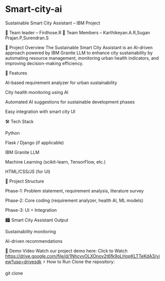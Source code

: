 # Smart-city-ai
Sustainable Smart City Assistant – IBM Project

👥 Team leader – Firdhose.R
👥 Team Members – Karthikeyan.A.R,Sugan Prajan.P,Surendran.S

📌 Project Overview
The Sustainable Smart City Assistant is an AI-driven approach powered by IBM Granite LLM to enhance city sustainability by automating resource management, monitoring urban health indicators, and improving decision-making efficiency.

🚀 Features

AI-based requirement analyzer for urban sustainability

City health monitoring using AI

Automated AI suggestions for sustainable development phases

Easy integration with smart city UI


🛠️ Tech Stack

Python

Flask / Django (if applicable)

IBM Granite LLM

Machine Learning (scikit-learn, TensorFlow, etc.)

HTML/CSS/JS (for UI)


📂 Project Structure

Phase-1: Problem statement, requirement analysis, literature survey

Phase-2: Core coding (requirement analyzer, health AI, ML models)

Phase-3: UI + Integration


🏙️ Smart City Assistant Output

Sustainability monitoring

AI-driven recommendations


🎥 Demo Video
Watch our project demo here: Click to Watch
https://drive.google.com/file/d/1NhcyvOLXOnov2t6fk9oLHopKLTTeKdA3/view?usp=drivesdk
⚡ How to Run
Clone the repository:

git clone
